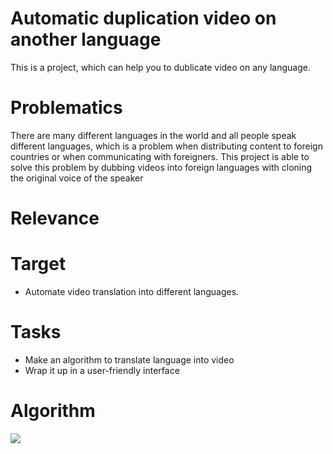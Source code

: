 # Automatic duplication video on another language

This is a project, which can help you to dublicate video on any language.

# Problematics

There are many different languages ​​in the world and all people speak different languages, which is a problem when distributing content to foreign countries or when communicating with foreigners. This project is able to solve this problem by dubbing videos into foreign languages ​​with cloning the original voice of the speaker

# Relevance

# Target

- Automate video translation into different languages.

# Tasks

- Make an algorithm to translate language into video
- Wrap it up in a user-friendly interface

# Algorithm

![](https://i.imgur.com/RbkfcuZ.png)
